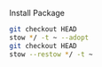 Install Package

```bash
git checkout HEAD
stow */ -t ~ --adopt
git checkout HEAD
stow --restow */ -t ~
```
